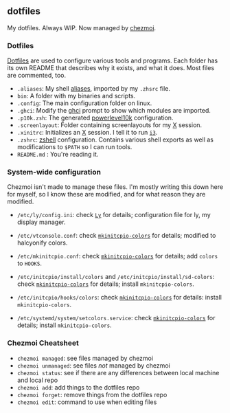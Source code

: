 ## dotfiles

My dotfiles. Always WIP. Now managed by [chezmoi](https://www.chezmoi.io).

### Dotfiles

[Dotfiles](<https://wiki.archlinux.org/title/Dotfiles>) are used to configure various tools and programs.
Each folder has its own README that describes why it exists, and what it does. Most files are commented, too.

- `.aliases`: My shell [aliases](<https://wiki.archlinux.org/title/Bash#Aliases>), imported by my `.zhsrc` file.
- `bin`: A folder with my binaries and scripts.
- `.config`: The main configuration folder on linux.
- `.ghci`: Modify the [ghci](https://ghc.gitlab.haskell.org/ghc/doc/users_guide/ghci.html#id2) prompt to show which modules are imported.
- `.p10k.zsh`: The generated [powerlevel10k](<https://github.com/romkatv/powerlevel10k>) configuration.
- `.screenlayout`: Folder containing screenlayouts for my [X](#) session.
- `.xinitrc`: Initializes an [X](#) session. I tell it to run [`i3`](#).
- `.zshrc`: [zshell](#) configuration. Contains various shell exports as well as modifications to `$PATH` so I can run tools.
- `README.md` : You're reading it.

### System-wide configuration

Chezmoi isn't made to manage these files. I'm mostly writing this down here for myself, so I know these are modified, and for what reason they are modified.

- `/etc/ly/config.ini`: check [`Ly`](<https://github.com/fairyglade/ly>) for details; configuration file for ly, my display manager.
- `/etc/vtconsole.conf`: check [`mkinitcpio-colors`](<https://github.com/evanpurkhiser/mkinitcpio-colors>) for details; modified to halcyonify colors.
- `/etc/mkinitcpio.conf`: check [`mkinitcpio-colors`](<https://github.com/evanpurkhiser/mkinitcpio-colors>) for details; add `colors` to `HOOKS`.
- `/etc/initcpio/install/colors` and `/etc/initcpio/install/sd-colors`: check [`mkinitcpio-colors`](<https://github.com/evanpurkhiser/mkinitcpio-colors>) for details; install `mkinitcpio-colors`.
- `/etc/initcpio/hooks/colors`: check [`mkinitcpio-colors`](<https://github.com/evanpurkhiser/mkinitcpio-colors>) for details: install `mkinitcpio-colors`.

- `/etc/systemd/system/setcolors.service`: check [`mkinitcpio-colors`](<https://github.com/evanpurkhiser/mkinitcpio-colors>) for details; install `mkinitcpio-colors`.


### Chezmoi Cheatsheet

- `chezmoi managed`: see files managed by chezmoi
- `chezmoi unmanaged`: see files _not_ managed by chezmoi
- `chezmoi status`: see if there are any differences between local machine and local repo
- `chezmoi add`: add things to the dotfiles repo
- `chezmoi forget`: remove things from the dotfiles repo
- `chezmoi edit`: command to use when editing files
